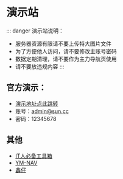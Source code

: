 
# 演示站

::: danger 演示站说明：
- 服务器资源有限请不要上传特大图片文件
- 为了方便他人访问，请不要修改主账号密码
- 数据定期清理，请不要作为主力导航页使用
- 请不要放违规内容
:::

## 官方演示：
- [演示地址点此跳转](http://sunpaneldemo.enianteam.com/#/)
- 账号：admin@sun.cc 
- 密码：12345678

## 其他

- [IT人必备工具箱](https://666666.dev/)
- [YM-NAV](https://nav.ymz.icu/)
- [鑫仔](https://dh.xinz.fun:5244)